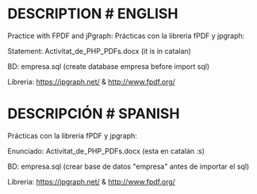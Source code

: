 # DESCRIPTION # ENGLISH
Practice with FPDF and jPgraph:
Prácticas con la libreria fPDF y jpgraph:

Statement: Activitat_de_PHP_PDFs.docx (it is in catalan)

BD: empresa.sql (create database empresa before import sql)

Libreria: https://jpgraph.net/ & http://www.fpdf.org/

# DESCRIPCIÓN # SPANISH
Prácticas con la libreria fPDF y jpgraph:

Enunciado: Activitat_de_PHP_PDFs.docx (esta en catalán :s)

BD: empresa.sql (crear base de datos "empresa" antes de importar el sql)

Libreria: https://jpgraph.net/ & http://www.fpdf.org/
